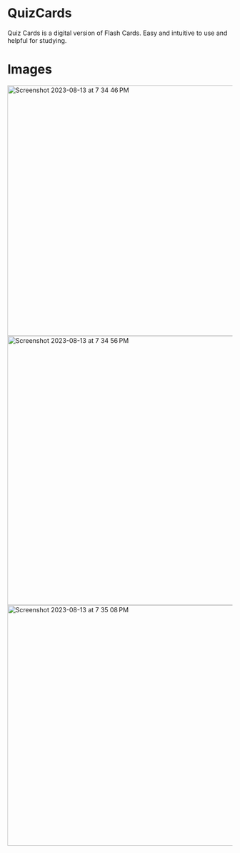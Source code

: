 # QuizCards
Quiz Cards is a digital version of Flash Cards. Easy and intuitive to use and helpful for studying. 

# Images
<img width="561" alt="Screenshot 2023-08-13 at 7 34 46 PM" src="https://github.com/ashp0/QuizCards/assets/62433766/dbcee4c9-4185-4103-a6a5-00961a021bb0">
<img width="603" alt="Screenshot 2023-08-13 at 7 34 56 PM" src="https://github.com/ashp0/QuizCards/assets/62433766/89510055-9087-4a6c-9a7d-11ddf396f959">
<img width="539" alt="Screenshot 2023-08-13 at 7 35 08 PM" src="https://github.com/ashp0/QuizCards/assets/62433766/5e9c419c-15de-4a80-93d4-7118a0e9f2b8">
